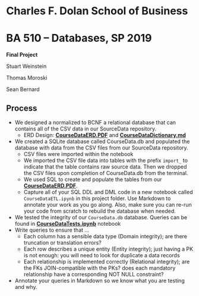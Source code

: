 # Charles F. Dolan School of Business

# BA 510 – Databases, SP 2019

__Final Project__

Stuart Weinstein

Thomas Moroski

Sean Bernard

## Process


- We designed a normalized to BCNF a relational database that can contains all of the CSV data in our SourceData repository. 
    - ERD Design: **[CourseDataERD.PDF](Docs/CourseDataERD.PDF)** and **[CourseDataDictionary.md](Docs/CourseDataDictionary.md)**
- We created a SQLite database called CourseData.db and populated the database with data from the CSV files from our SourceData repository. 
    - CSV files were imported within the notebook 
    - We imported the CSV file data into tables with the prefix `import_` to indicate that the table contains raw source data.  Then we dropped the CSV files upon completion of CourseData.db from the terminal. 
    - We used SQL to create and populate the tables from our **[CourseDataERD.PDF](Docs/CourseDataERD.PDF)**. 
    - Capture all of your SQL DDL and DML code in a new notebook called `CourseDataETL.ipynb` in this project folder. Use Markdown to annotate your work as you go along. Also, make sure you can re-run your code from scratch to rebuild the database when needed.
- We tested the integrity of our `CourseData.db` database. Queries can be found in **[CourseDataTests.ipynb](Docs/CourseDataTests.ipynb)** notebook
- Write queries to ensure that  ...
    - Each column has a sensible data type (Domain integrity); are there truncation or translation errors?   
    - Each row describes a unique entity (Entity integrity); just having a PK is not enough: you will need to look for duplicate a data records
    - Each relationship is implemented correctly (Relational integrity); are the FKs JOIN-compatible with the PKs? does each mandatory relationship have a corresponding NOT NULL constraint?
- Annotate your queries in Markdown so we know what you are testing and why.


